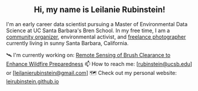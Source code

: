 <h2 align="center">Hi, my name is Leilanie Rubinstein!</h2>

I'm an early career data scientist pursuing a Master of Environmental Data Science at UC Santa Barbara's Bren School. In my free time, I am a
[community organizer](https://www.santabarbarayoungdems.org/executive-board), environmental activist, and [freelance photographer](https://leirubinstein.github.io/nature-photography.html) currently living in sunny Santa Barbara, California. 

🛰️ I'm currently working on: [Remote Sensing of Brush Clearance to Enhance Wildfire Preparedness](https://github.com/wildfire-prep)
📫 How to reach me: [rubinstein@ucsb.edu] or [leilanierubinstein@gmail.com]
🗺️ Check out my personal website: [leirubinstein.github.io](https://leirubinstein.github.io/)


<!--
--
## What am I up to?
- 🌱 I’m learning how to code!
  
<center><img align='center' src='https://github.com/user-attachments/assets/aea9a402-2bff-474b-b5ea-33ac73e77884' width='300'></center>

**leirubinstein/leirubinstein** is a ✨ _special_ ✨ repository because its `README.md` (this file) appears on your GitHub profile.

Here are some ideas to get you started:

- 🔭 I’m currently working on ...
- 🌱 I’m currently learning ...
- 👯 I’m looking to collaborate on ...
- 🤔 I’m looking for help with ...
- 💬 Ask me about ...
- 📫 How to reach me: ...
- 😄 Pronouns: ...
- ⚡ Fun fact: ...
-->

